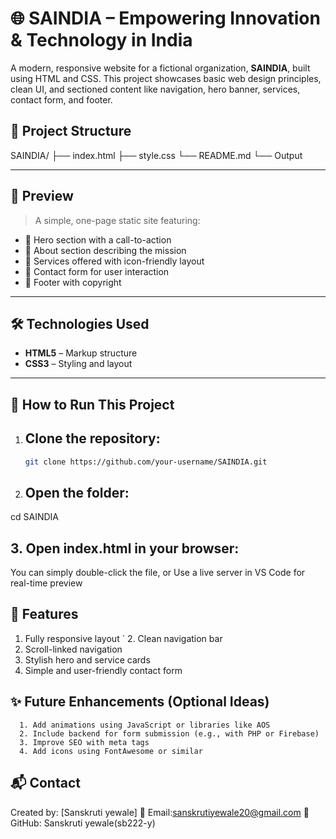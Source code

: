 # 🌐 SAINDIA – Empowering Innovation & Technology in India

A modern, responsive website for a fictional organization, **SAINDIA**, built using HTML and CSS. This project showcases basic web design principles, clean UI, and sectioned content like navigation, hero banner, services, contact form, and footer.



## 📁 Project Structure
SAINDIA/
├── index.html
├── style.css
└── README.md
└── Output

---

## 📸 Preview

> A simple, one-page static site featuring:
- 🔹 Hero section with a call-to-action
- 🔹 About section describing the mission
- 🔹 Services offered with icon-friendly layout
- 🔹 Contact form for user interaction
- 🔹 Footer with copyright

---

## 🛠️ Technologies Used

- **HTML5** – Markup structure
- **CSS3** – Styling and layout

---

## 🚀 How to Run This Project

1. ## Clone the repository:
   ```bash
   git clone https://github.com/your-username/SAINDIA.git
2. ## Open the folder:
  cd SAINDIA
## 3. Open index.html in your browser:
   You can simply double-click the file, or
   Use a live server in VS Code for real-time preview
## 🎯 Features
  1. Fully responsive layout
` 2. Clean navigation bar
  3. Scroll-linked navigation
  4. Stylish hero and service cards
  5. Simple and user-friendly contact form

## ✨ Future Enhancements (Optional Ideas)
      1. Add animations using JavaScript or libraries like AOS
      2. Include backend for form submission (e.g., with PHP or Firebase)
      3. Improve SEO with meta tags
      4. Add icons using FontAwesome or similar

## 📬 Contact
Created by: [Sanskruti yewale]
📧 Email:sanskrutiyewale20@gmail.com
🔗 GitHub: Sanskruti yewale(sb222-y)









